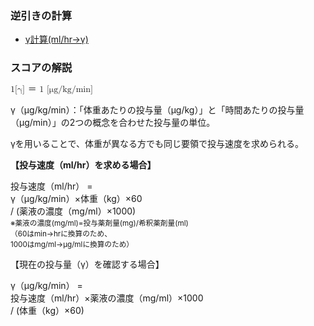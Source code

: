 ### 逆引きの計算
* [γ計算(ml/hr→γ)](clinicalpocket://calculator/13)

### スコアの解説


<div class="math-formula">
<math>
    <mi>1[γ] ＝ 1 [μg/kg/min]</mi>
</math>
</div>


γ（μg/kg/min）：「体重あたりの投与量（μg/kg）」と「時間あたりの投与量（μg/min）」の2つの概念を合わせた投与量の単位。

γを用いることで、体重が異なる方でも同じ要領で投与速度を求められる。

**【投与速度（ml/hr）を求める場合】**


<div class="math-formula">  
    投与速度（ml/hr） = 
    <br>γ（μg/kg/min）×体重（kg）×60 <br>/ (薬液の濃度（mg/ml）×1000)<br>
    <small>※薬液の濃度(mg/ml)=投与薬剤量(mg)/希釈薬剤量(ml)
    <br>（60はmin→hrに換算のため、<br>1000はmg/ml→μg/mlに換算のため）</small>
</div>


【現在の投与量（γ）を確認する場合】


<div class="math-formula">
    γ（μg/kg/min） = 
    <br>投与速度（ml/hr）×薬液の濃度（mg/ml）×1000 <br>/ (体重（kg）×60)
</div>
